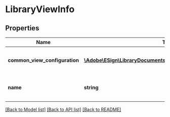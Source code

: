 # LibraryViewInfo

## Properties
Name | Type | Description | Notes
------------ | ------------- | ------------- | -------------
**common_view_configuration** | [**\Adobe\ESign\LibraryDocuments\Model\CommonViewConfiguration**](CommonViewConfiguration.md) | Common view configuration for all the available views | [optional] 
**name** | **string** | Name of the requested libraryDocument view | [optional] 

[[Back to Model list]](../README.md#documentation-for-models) [[Back to API list]](../README.md#documentation-for-api-endpoints) [[Back to README]](../README.md)



